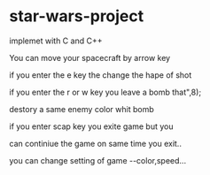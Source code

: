 # star-wars-project
implemet with C and C++

You can move your spacecraft by arrow key

if you enter the e key the change the hape of shot

if you enter the r or w key you leave a bomb that",8);

destory a same enemy color whit bomb

if you enter scap key you exite game but  you

can continiue the game on same time you exit..

you can change setting of game --color,speed... 
